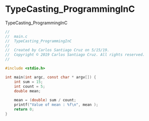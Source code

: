 # TypeCasting_ProgrammingInC
TypeCasting_ProgrammingInC

``` c
//
//  main.c
//  TypeCasting_ProgrammingInC
//
//  Created by Carlos Santiago Cruz on 5/15/19.
//  Copyright © 2019 Carlos Santiago Cruz. All rights reserved.
//

#include <stdio.h>

int main(int argc, const char * argv[]) {
    int sum = 15;
    int count = 5;
    double mean;
    
    mean = (double) sum / count;
    printf("Value of mean : %f\n", mean );
    return 0;
}
```

